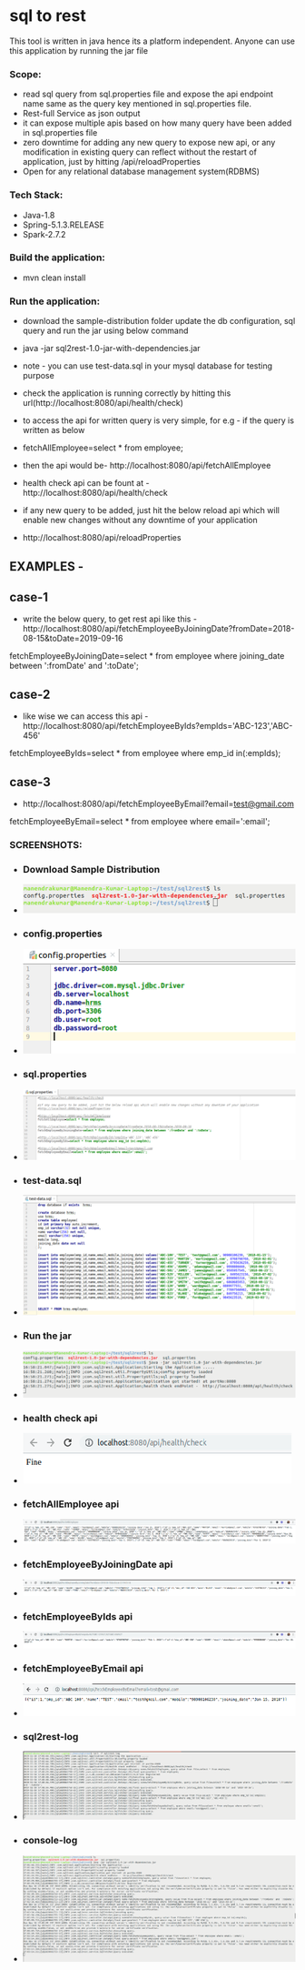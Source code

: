 # sql to rest
This tool is written in java hence its a platform independent. Anyone can use this application by running the jar file


### Scope:
 - read sql query from sql.properties file and expose the api endpoint name same as the query key mentioned in sql.properties file.
 - Rest-full Service as json output
 - it can expose multiple apis based on how many query have been added in sql.properties file
 - zero downtime for adding any new query to expose new api, or any modification in existing query can reflect without the restart of application, just by hitting /api/reloadProperties
 - Open for any relational database management system(RDBMS)
 
### Tech Stack:
- Java-1.8
- Spring-5.1.3.RELEASE
- Spark-2.7.2

### Build the application:
- mvn clean install
 
### Run the application:
- download the sample-distribution folder update the db configuration, sql query and run the jar using below command
- java -jar sql2rest-1.0-jar-with-dependencies.jar
- note - you can use test-data.sql in your mysql database for testing purpose
- check the application is running correctly by hitting this url(http://localhost:8080/api/health/check)
- to access the api for written query is very simple, for e.g - if the query is written as below
- fetchAllEmployee=select * from employee;
- then the api would be- http://localhost:8080/api/fetchAllEmployee

- health check api can be fount at - http://localhost:8080/api/health/check

- if any new query to be added, just hit the below reload api which will enable new changes without any downtime of your application
- http://localhost:8080/api/reloadProperties

## EXAMPLES - 
## case-1
- write the below query, to get rest api like this - http://localhost:8080/api/fetchEmployeeByJoiningDate?fromDate=2018-08-15&toDate=2019-09-16

fetchEmployeeByJoiningDate=select * from employee where joining_date between ':fromDate' and ':toDate';

## case-2

- like wise we can access this api - http://localhost:8080/api/fetchEmployeeByIds?empIds='ABC-123','ABC-456'

fetchEmployeeByIds=select * from employee where emp_id in(:empIds);

## case-3

- http://localhost:8080/api/fetchEmployeeByEmail?email=test@gmail.com

fetchEmployeeByEmail=select * from employee where email=':email';

### SCREENSHOTS:
 - ### Download Sample Distribution 
 - ![Alt text](./docs/images/screenshot/download-sample-distribution.png?raw=true "Download Sample Distribution")
 - ### config.properties 
 - ![Alt text](./docs/images/screenshot/config.properties.png?raw=true "config.properties")
 - ### sql.properties
 - ![Alt text](./docs/images/screenshot/sql.properties.png?raw=true "sql.properties")
 - ### test-data.sql 
 - ![Alt text](./docs/images/screenshot/test-data.sql.png?raw=true "test-data.sql")
 - ### Run the jar 
 - ![Alt text](./docs/images/screenshot/run_the_jar.png?raw=true "Run the jar")
 - ### health check api 
 - ![Alt text](./docs/images/screenshot/health-check-api.png?raw=true "health check api")
 - ### fetchAllEmployee api 
 - ![Alt text](./docs/images/screenshot/fetchAllEmployeeApi.png?raw=true "fetchAllEmployee api")
 - ### fetchEmployeeByJoiningDate api 
 - ![Alt text](./docs/images/screenshot/fetchEmployeeByJoiningDateApi.png?raw=true "fetchEmployeeByJoiningDate api")
 - ### fetchEmployeeByIds api 
 - ![Alt text](./docs/images/screenshot/fetchEmployeeByIdsApi.png?raw=true "fetchEmployeeByIds api")
 - ### fetchEmployeeByEmail api 
 - ![Alt text](./docs/images/screenshot/fetchEmployeeByEmailApi.png?raw=true "fetchEmployeeByEmail api")
 - ### sql2rest-log 
 - ![Alt text](./docs/images/screenshot/sql2rest-log.png?raw=true "sql2rest-log")
 - ### console-log 
 - ![Alt text](./docs/images/screenshot/console-log.png?raw=true "console-log")
 
